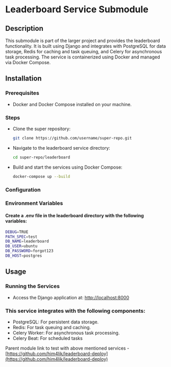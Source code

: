 # Leaderboard Service Submodule
## Description

This submodule is part of the larger project and provides the leaderboard functionality. It is built using Django and integrates with PostgreSQL for data storage, Redis for caching and task queuing, and Celery for asynchronous task processing. The service is containerized using Docker and managed via Docker Compose.

## Installation
### Prerequisites
  - Docker and Docker Compose installed on your machine.
### Steps
  - Clone the super repository:
    ```bash
    git clone https://github.com/username/super-repo.git
    ```
  - Navigate to the leaderboard service directory:
    ```bash
    cd super-repo/leaderboard
    ```
  - Build and start the services using Docker Compose:
    ```bash
    docker-compose up --build
    ```
### Configuration
### Environment Variables

#### Create a .env file in the leaderboard directory with the following variables:
```bash
DEBUG=TRUE
PATH_SPEC=test
DB_NAME=leaderboard
DB_USER=ubuntu
DB_PASSWORD=forgot123
DB_HOST=postgres
```

## Usage
### Running the Services
  - Access the Django application at: [http://localhost:8000](http://localhost:8000)

### This service integrates with the following components:
  - PostgreSQL: For persistent data storage.
  - Redis: For task queuing and caching.
  - Celery Worker: For asynchronous task processing.
  - Celery Beat: For scheduled tasks

Parent module link to test with above mentioned services - [https://github.com/him4lik/leaderboard-deploy](https://github.com/him4lik/leaderboard-deploy)
